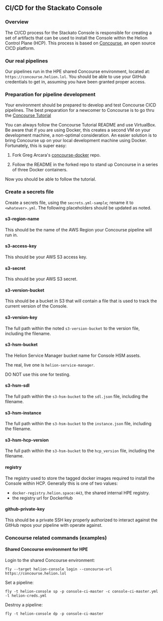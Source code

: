 ## CI/CD for the Stackato Console

### Overview
The CI/CD process for the Stackato Console is responsible for creating a set of artifacts that can be used to install the Console within the Helion Control Plane (HCP). This process is based on [Concourse](http://concourseci.com), an open source CICD platform.

### Our real pipelines
Our pipelines run in the HPE shared Concourse environment, located at:
`https://concourse.helion.lol`. You should be able to use your GitHub credentials to get in, assuming you have been granted proper access.

### Preparation for pipeline development
Your environment should be prepared to develop and test Concourse CICD pipelines. The best preparation for a newcomer to Concourse is to go thru the [Concourse Tutorial](https://github.com/starkandwayne/concourse-tutorial)

You can always follow the Concourse Tutorial README and use VirtualBox. Be aware that if you are using Docker, this creates a second VM on your development machine, a non-optimal consideration. An easier solution is to bring Concourse up on your local development machine using Docker. Fortunately, this is super easy:

1. Fork Greg Arcara's [concourse-docker](https://github.com/gregarcara/concourse-docker) repo.

2. Follow the README in the forked repo to stand up Concourse in a series of three Docker containers.

Now you should be able to follow the tutorial.

### Create a secrets file
Create a secrets file, using the `secrets.yml-sample`; rename it to `<whatever>.yml`. The following placeholders should be updated as noted.

#### s3-region-name
This should be the name of the AWS Region your Concourse pipeline will run in.

#### s3-access-key
This should be your AWS S3 access key.

#### s3-secret
This should be your AWS S3 secret.

#### s3-version-bucket
This should be a bucket in S3 that will contain a file that is used to track the current version of the Console.

#### s3-version-key
The full path within the noted `s3-version-bucket` to the version file, including the filename.

#### s3-hsm-bucket
The Helion Service Manager bucket name for Console HSM assets.

The real, live one is `helion-service-manager`.

DO NOT use this one for testing.

#### s3-hsm-sdl
The full path within the `s3-hsm-bucket` to the `sdl.json` file, including the filename.

#### s3-hsm-instance
The full path within the `s3-hsm-bucket` to the `instance.json` file, including the filename.

#### s3-hsm-hcp-version
The full path within the `s3-hsm-bucket` to the `hcp_version` file, including the filename.

#### registry
The registry used to store the tagged docker images required to install the Console within HCP. Generally this is one of two values:

- `docker-registry.helion.space:443`, the shared internal HPE registry.
- the registry url for DockerHub

#### github-private-key
This should be a private SSH key properly authorized to interact against the GitHub repos your pipeline with operate against.

### Concourse related commands (examples)

#### Shared Concourse environment for HPE

Login to the shared Concourse environment:
```
fly --target helion-console login --concourse-url https://concourse.helion.lol
```

Set a pipeline:
```
fly -t helion-console sp -p console-ci-master -c console-ci-master.yml -l helion-creds.yml
```

Destroy a pipeline:
```
fly -t helion-console dp -p console-ci-master
```
